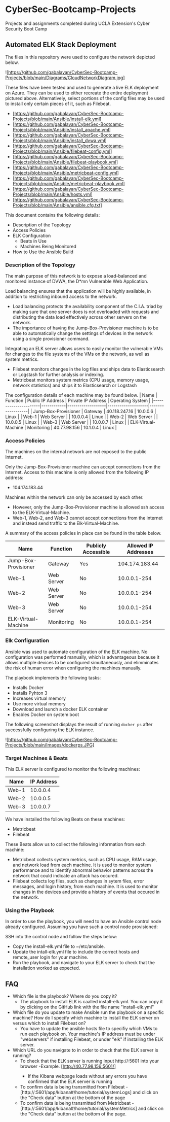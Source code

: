 # CyberSec-Bootcamp-Projects
Projects and assignments completed during UCLA Extension's Cyber Security Boot Camp
## Automated ELK Stack Deployment

The files in this repository were used to configure the network depicted below.

![https://github.com/gabalayan/CyberSec-Bootcamp-Projects/blob/main/Diagrams/CloudNetworkDiagram.jpg]

These files have been tested and used to generate a live ELK deployment on Azure. They can be used to either recreate the entire deployment pictured above. Alternatively, select portions of the config files may be used to install only certain pieces of it, such as Filebeat.

  - [https://github.com/gabalayan/CyberSec-Bootcamp-Projects/blob/main/Ansible/install-elk.yml]
  - [https://github.com/gabalayan/CyberSec-Bootcamp-Projects/blob/main/Ansible/install_apache.yml]
  - [https://github.com/gabalayan/CyberSec-Bootcamp-Projects/blob/main/Ansible/install_dvwa.yml]
  - [https://github.com/gabalayan/CyberSec-Bootcamp-Projects/blob/main/Ansible/filebeat-config.yml]
  - [https://github.com/gabalayan/CyberSec-Bootcamp-Projects/blob/main/Ansible/filebeat-playbook.yml]
  - [https://github.com/gabalayan/CyberSec-Bootcamp-Projects/blob/main/Ansible/metricbeat-config.yml]
  - [https://github.com/gabalayan/CyberSec-Bootcamp-Projects/blob/main/Ansible/metricbeat-playbook.yml]
  - [https://github.com/gabalayan/CyberSec-Bootcamp-Projects/blob/main/Ansible/hosts.yml]
  - [https://github.com/gabalayan/CyberSec-Bootcamp-Projects/blob/main/Ansible/ansible.cfg.txt]

This document contains the following details:
- Description of the Topology
- Access Policies
- ELK Configuration
  - Beats in Use
  - Machines Being Monitored
- How to Use the Ansible Build


### Description of the Topology

The main purpose of this network is to expose a load-balanced and monitored instance of DVWA, the D*mn Vulnerable Web Application.

Load balancing ensures that the application will be highly available, in addition to restricting inbound access to the network.
- Load balancing protects the availability component of the C.I.A. triad by making sure that one server does is not overloaded with requests and distributing the data load effectively across other servers on the network. 
- The importance of having the Jump-Box-Provisioner machine is to be able to automatically change the settings of devices in the network using a single provisioner command. 

Integrating an ELK server allows users to easily monitor the vulnerable VMs for changes to the file systems of the VMs on the network, as well as system metrics.
- Filebeat monitors changes in the log files and ships data to Elasticsearch or Logstash for further analysis or indexing.
- Metricbeat monitors system metrics (CPU usage, memory usage, network statistics) and ships it to Elasticsearch or Logstash

The configuration details of each machine may be found below.
| Name                 | Function   | Public IP Address | Private IP Address | Operating System |
|----------------------|------------|-------------------|--------------------|------------------|
| Jump-Box-Provisioner | Gateway    | 40.118.247.16     | 10.0.0.6           | Linux            |
| Web-1                | Web Server |                   | 10.0.0.4           | Linux            |
| Web-2                | Web Server |                   | 10.0.0.5           | Linux            |
| Web-3                | Web Server |                   | 10.0.0.7           | Linux            |
| ELK-Virtual-Machine  | Monitoring | 40.77.98.156      | 10.1.0.4           | Linux            |

### Access Policies

The machines on the internal network are not exposed to the public Internet. 

Only the Jump-Box-Provisioner machine can accept connections from the Internet. Access to this machine is only allowed from the following IP address:
- 104.174.183.44

Machines within the network can only be accessed by each other.
- However, only the Jump-Box-Provisioner machine is allowed ssh access to the ELK-Virtual-Machine.
- Web-1, Web-2, and Web-3 cannot accept connections from the internet and instead send traffic to the Elk-Virtual-Machine.

A summary of the access policies in place can be found in the table below.

| Name                 | Function   | Publicly Accessible | Allowed IP Addresses |
|----------------------|------------|---------------------|----------------------|
| Jump-Box-Provisioner | Gateway    | Yes                 | 104.174.183.44       |
| Web-1                | Web Server | No                  | 10.0.0.1-254         |
| Web-2                | Web Server | No                  | 10.0.0.1-254         |
| Web-3                | Web Server | No                  | 10.0.0.1-254         |
| ELK-Virtual-Machine  | Monitoring | No                  | 10.0.0.1-254         |

### Elk Configuration

Ansible was used to automate configuration of the ELK machine. No configuration was performed manually, which is advantageous because it allows multiple devices to be configured simultaneously, and elimminates the risk of human error when configuring the machines manually. 

The playbook implements the following tasks:
- Installs Docker
- Installs Pyhton 3
- Increases virtual memory 
- Use more virtual memory
- Download and launch a docker ELK container 
- Enables Docker on system boot

The following screenshot displays the result of running `docker ps` after successfully configuring the ELK instance.

![https://github.com/gabalayan/CyberSec-Bootcamp-Projects/blob/main/Images/dockerps.JPG]

### Target Machines & Beats
This ELK server is configured to monitor the following machines:

| Name  | IP Address |
|-------|------------|
| Web-1 | 10.0.0.4   |
| Web-2 | 10.0.0.5   |
| Web-3 | 10.0.0.7   |

We have installed the following Beats on these machines:
- Metricbeat
- Filebeat

These Beats allow us to collect the following information from each machine:
- Metricbeat collects system metrics, such as CPU usage, RAM usage, and network load from each machine. It is used to monitor system performance and to identify abnormal behavior patterns across the network that could indicate an attack has occured.  
- Filebeat collects log files, such as changes in sytem files, error messages, and login history, from each machine. It is used to monitor changes in the devices and provide a history of events that occured in the network. 

### Using the Playbook
In order to use the playbook, you will need to have an Ansible control node already configured. Assuming you have such a control node provisioned: 

SSH into the control node and follow the steps below:
- Copy the install-elk.yml file to ~/etc/ansible.
- Update the intall-elk.yml file to include the correct hosts and remote_user login for your machine.
- Run the playbook, and navigate to your ELK server to check that the installation worked as expected.

## FAQ
- Which file is the playbook? Where do you copy it?
	- The playbook to install ELK is caalled install-elk.yml. You can copy it by clicking on the GitHub link with the file name "install-elk.yml"
- Which file do you update to make Ansible run the playbook on a specific machine? How do I specify which machine to install the ELK server on versus which to install Filebeat on?
	- You have to update the ansible hosts file to specifiy which VMs to run each playbook on. Your machine's IP address must be under "webservers" if installing Filebeat, or under "elk" if installing the ELK server. 
- Which URL do you navigate to in order to check that the ELK server is running?
	- To check that the ELK server is running input http://<ELK SERVER IP Address>:5601 into your browser
		-Example. [http://40.77.98.156:5601/]
		- If the Kibana webpage loads without any errors you have confirmed that the ELK server is running
	- To confirm data is being transmitted from Filebeat
		-[http://<ELK SERVER IP>:5601/app/kibana#/home/tutorial/systemLogs] and click on the "Check data" button at the bottom of the page
	- To confirm data is being transmitted from Metricbeat
		-[http://<ELK SERVER IP>:5601/app/kibana#/home/tutorial/systemMetrics] and click on the "Check data" button at the bottom of the page.
